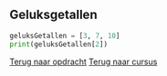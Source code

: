 ## Geluksgetallen

```python
geluksGetallen = [3, 7, 10]
print(geluksGetallen[2])
```

[Terug naar opdracht](/taken/geluksgetallen.html)
[Terug naar cursus](/23_list.html)